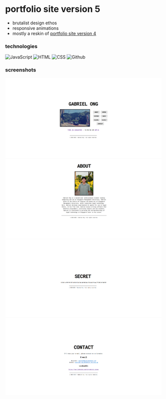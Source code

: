 # portfolio site version 5

* brutalist design ethos
* responsive animations
* mostly a reskin of [portfolio site version 4](../personal-site-v4/)

### technologies

![JavaScript](https://img.shields.io/badge/-JavaScript-000?&logo=JavaScript)
![HTML](https://img.shields.io/badge/-HTML-000?&logo=html5)
![CSS](https://img.shields.io/badge/-CSS-000?&logo=css3)
![Github](https://img.shields.io/badge/-Github%20Sites-000?&logo=github)

### screenshots

![](screenshot/1.png)
![](screenshot/2.png)
![](screenshot/3.png)
![](screenshot/4.png)